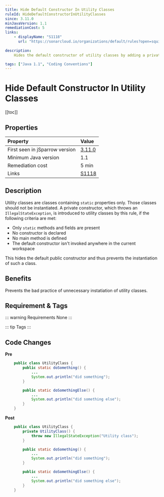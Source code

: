 ```yaml
---
title: Hide Default Constructor In Utility Classes
ruleId: HideDefaultConstructorInUtilityClasses
since: 3.11.0
minJavaVersion: 1.1
remediationCost: 5
links:
    - displayName: "S1118"
      url: "https://sonarcloud.io/organizations/default/rules?open=squid%3AS1118&rule_key=squid%3AS1118"
    
description:
    Hides the default constructor of utility classes by adding a private constructor.

tags: ["Java 1.1", "Coding Conventions"]
---
```


# Hide Default Constructor In Utility Classes

[[toc]]

## Properties

| Property                        | Value |
|:------------------------------- |:----- |
| First seen in jSparrow version  | [3.11.0](/eclipse/release-notes.html#_3-11-0) |
| Minimum Java version            | 1.1     |
| Remediation cost                | 5 min |
| Links                           | [S1118](https://sonarcloud.io/organizations/default/rules?open=squid%3AS1118&rule_key=squid%3AS1118) |

## Description

Utility classes are classes containing `static` properties only. Those classes should not be instantiated. A private constructor, which throws an `IllegalStateException`, is introduced to utility classes by this rule, if the following criteria are met:
- Only `static` methods and fields are present
- No constructor is declared
- No main method is defined
- The default constructor isn't invoked anywhere in the current workspace

This hides the default public constructor and thus prevents the instantiation of such a class.

## Benefits

Prevents the bad practice of unnecessary instatiation of utility classes.

## Requirement & Tags

::: warning Requirements
None
:::

::: tip Tags
<TagLinks />
:::

## Code Changes

__Pre__

```java
    public class UtilityClass {
        public static doSomething() {
            ...
            System.out.println("did something");
        }

        public static doSomethingElse() {
            ...
            System.out.println("did something else");
        }
    }
```

__Post__

```java
    public class UtilityClass {
        private UtilityClass() {
            throw new IllegalStateException("Utility class");
        }

        public static doSomething() {
            ...
            System.out.println("did something");
        }

        public static doSomethingElse() {
            ...
            System.out.println("did something else");
        }
    }
```
